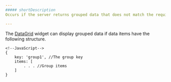 ```yaml
---
##### shortDescription
Occurs if the server returns grouped data that does not match the required format.

---
```

The [DataGrid](/api-reference/10%20UI%20Widgets/dxDataGrid '/Documentation/ApiReference/UI_Widgets/dxDataGrid/') widget can display grouped data if data items have the following structure.

    <!--JavaScript-->
    {
        key: 'group1', //The group key
        items: [
            . . . //Group items
        ]
    }